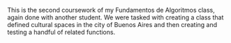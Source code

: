 This is the second coursework of my Fundamentos de Algoritmos class, again done with another student. We were tasked with creating a class that defined cultural spaces in the city of Buenos Aires and then creating and testing a handful of related functions.
